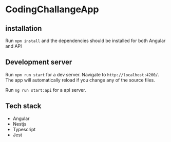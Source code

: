 # CodingChallangeApp

## installation
Run `npm install` and the dependencies should be installed for both Angular and API

## Development server

Run `npm run start` for a dev server. Navigate to `http://localhost:4200/`. The app will automatically reload if you change any of the source files.

Run `ng run start:api` for a api server.

## Tech stack
- Angular
- Nestjs
- Typescript
- Jest
